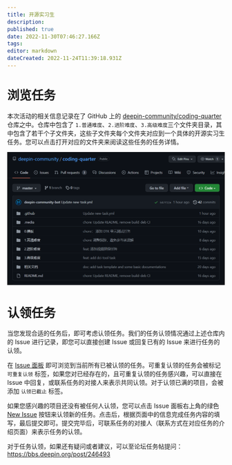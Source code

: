 ```yaml
---
title: 开源实习生
description: 
published: true
date: 2022-11-30T07:46:27.166Z
tags: 
editor: markdown
dateCreated: 2022-11-24T11:39:18.931Z
---
```


# 浏览任务

本次活动的相关信息记录在了 GitHub 上的 [deepin-community/coding-quarter](https://github.com/deepin-community/coding-quarter) 仓库之中。仓库中包含了 `1.普通难度`、`2.进阶难度`、`3.高级难度`三个文件夹目录，其中包含了若干个子文件夹，这些子文件夹每个文件夹对应到一个具体的开源实习生任务。您可以点击打开对应的文件夹来阅读这些任务的任务详情。

![2022-11-24_6742.png](/2022-11-24_6742.png)

# 认领任务

当您发现合适的任务后，即可考虑认领任务。我们的任务认领情况通过上述仓库内的 Issue 进行记录，即您可以直接创建 Issue 或回复已有的 Issue 来进行任务的认领。

在 [Issue 面板](https://github.com/deepin-community/coding-quarter/issues) 即可浏览到当前所有已被认领的任务。可重复认领的任务会被标记 `可重复认领` 标签，如果您对已经存在的，且可重复认领的任务感兴趣，可以直接在 Issue 中回复，或联系任务的对接人来表示共同认领。对于认领已满的项目，会被添加 `认领已截止` 标签。 

如果您感兴趣的项目还没有被任何人认领，您可以点击 Issue 面板右上角的绿色 [New Issue](https://github.com/deepin-community/coding-quarter/issues/new/choose) 按钮来认领新的任务。点击后，根据页面中的信息完成任务内容的填写，最后提交即可。提交完毕后，可联系任务的对接人（联系方式在对应任务的介绍页面）来表示任务的认领。

对于任务认领，如果还有疑问或者建议，可以至论坛任务帖提问：https://bbs.deepin.org/post/246493
